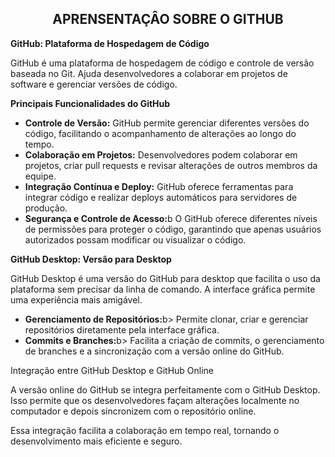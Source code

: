 
<center><h2>APRENSENTAÇÂO SOBRE O GITHUB</h2></center>

<b>GitHub: Plataforma de Hospedagem de Código</b>

  GitHub é uma plataforma de hospedagem de código e controle de versão baseada no Git. Ajuda desenvolvedores a colaborar em projetos de software e gerenciar versões de código.
  
  <b>Principais Funcionalidades do GitHub</b>
  <ul>
  <li><b>Controle de Versão:</b> GitHub permite gerenciar diferentes versões do código, facilitando o acompanhamento de alterações ao longo do tempo.</li>
  
  <li><b>Colaboração em Projetos:</b> Desenvolvedores podem colaborar em projetos, criar pull requests e revisar alterações de outros membros da equipe.</li>
  
  <li><b>Integração Contínua e Deploy:</b> GitHub oferece ferramentas para integrar código e realizar deploys automáticos para servidores de produção.</li>
  
  <li><b>Segurança e Controle de Acesso:</b>b O GitHub oferece diferentes níveis de permissões para proteger o código, garantindo que apenas usuários autorizados possam modificar ou visualizar o código.</li></ul></p>

<b>GitHub Desktop: Versão para Desktop</b>

<p>GitHub Desktop é uma versão do GitHub para desktop que facilita o uso da plataforma sem precisar da linha de comando. A interface gráfica permite uma experiência mais amigável.
<ul>
<li><b>Gerenciamento de Repositórios:</b>b> Permite clonar, criar e gerenciar repositórios diretamente pela interface gráfica.</li>

<li><b>Commits e Branches:</b>b> Facilita a criação de commits, o gerenciamento de branches e a sincronização com a versão online do GitHub.</li>
</ul>
Integração entre GitHub Desktop e GitHub Online

A versão online do GitHub se integra perfeitamente com o GitHub Desktop. Isso permite que os desenvolvedores façam alterações localmente no computador e depois sincronizem com o repositório online.

Essa integração facilita a colaboração em tempo real, tornando o desenvolvimento mais eficiente e seguro.</p>
